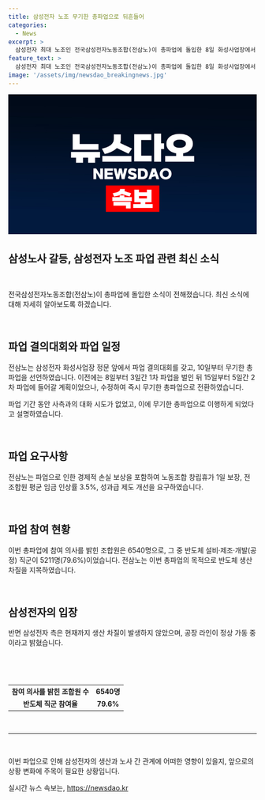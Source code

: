 ```yaml
---
title: 삼성전자 노조 무기한 총파업으로 뒤흔들어
categories:
  - News
excerpt: >
  삼성전자 최대 노조인 전국삼성전자노동조합(전삼노)이 총파업에 돌입한 8일 화성사업장에서 결의대회를 열고 무기한 총파업을 선언했다. 조합은 대화 시도 없이 바로 파업으로 나섰으며, 요구사항으로는 창립휴가, 임금 인상, 경제적 손실 보상 등이 제시되었다. 이번 총파업은 반도체 생산 차질을 목적으로 하며, 참여 의사를 밝힌 조합원은 6540명으로 반도체 관련 직군이 대다수를 차지하고 있다. 이에 사측은 생산 차질이 발생하지 않았다고 주장하고 있다.
feature_text: >
  삼성전자 최대 노조인 전국삼성전자노동조합(전삼노)이 총파업에 돌입한 8일 화성사업장에서 결의대회를 열고 무기한 총파업을 선언했다. 조합은 대화 시도 없이 바로 파업으로 나섰으며, 요구사항으로는 창립휴가, 임금 인상, 경제적 손실 보상 등이 제시되었다. 이번 총파업은 반도체 생산 차질을 목적으로 하며, 참여 의사를 밝힌 조합원은 6540명으로 반도체 관련 직군이 대다수를 차지하고 있다. 이에 사측은 생산 차질이 발생하지 않았다고 주장하고 있다.
image: '/assets/img/newsdao_breakingnews.jpg'
---
```


<p><img src="/assets/img/newsdao_breakingnews.jpg" alt="bookingtag 속보" /></p>

<h2 data-ke-size="size28">삼성노사 갈등, 삼성전자 노조 파업 관련 최신 소식</h2>

<p data-ke-size="size16">&nbsp;</p>

<p>전국삼성전자노동조합(전삼노)이 총파업에 돌입한 소식이 전해졌습니다. 최신 소식에 대해 자세히 알아보도록 하겠습니다.</p>

<p data-ke-size="size16">&nbsp;</p>

<h2 data-ke-size="size26">파업 결의대회와 파업 일정</h2>

<p data-ke-size="size16">전삼노는 삼성전자 화성사업장 정문 앞에서 파업 결의대회를 갖고, 10일부터 무기한 총파업을 선언하였습니다. 이전에는 8일부터 3일간 1차 파업을 벌인 뒤 15일부터 5일간 2차 파업에 들어갈 계획이었으나, 수정하여 즉시 무기한 총파업으로 전환하였습니다.</p>

<p data-ke-size="size16">파업 기간 동안 사측과의 대화 시도가 없었고, 이에 무기한 총파업으로 이행하게 되었다고 설명하였습니다.</p>

<p data-ke-size="size16">&nbsp;</p>

<h2 data-ke-size="size26">파업 요구사항</h2>

<p data-ke-size="size16">전삼노는 파업으로 인한 경제적 손실 보상을 포함하여 노동조합 창립휴가 1일 보장, 전 조합원 평균 임금 인상률 3.5%, 성과급 제도 개선을 요구하였습니다.</p>

<p data-ke-size="size16">&nbsp;</p>

<h2 data-ke-size="size26">파업 참여 현황</h2>

<p data-ke-size="size16">이번 총파업에 참여 의사를 밝힌 조합원은 6540명으로, 그 중 반도체 설비·제조·개발(공정) 직군이 5211명(79.6%)이었습니다. 전삼노는 이번 총파업의 목적으로 반도체 생산 차질을 지목하였습니다.</p>

<p data-ke-size="size16">&nbsp;</p>

<h2 data-ke-size="size26">삼성전자의 입장</h2>

<p data-ke-size="size16">반면 삼성전자 측은 현재까지 생산 차질이 발생하지 않았으며, 공장 라인이 정상 가동 중이라고 밝혔습니다.</p>

<p data-ke-size="size16">&nbsp;</p>

<p data-ke-size="size16">&nbsp;</p>

<table>
    <tbody>
        <tr>
            <td style="text-align: center; height: 17px;"><b>참여 의사를 밝힌 조합원 수</b></td>
            <td style="text-align: center; height: 17px;"><b>6540명</b></td>
        </tr>
        <tr>
            <td style="text-align: center; height: 17px;"><b>반도체 직군 참여율</b></td>
            <td style="text-align: center; height: 17px;"><b>79.6%</b></td>
        </tr>
    </tbody>
</table>

<p data-ke-size="size16">&nbsp;</p>

<hr>

<p data-ke-size="size16">&nbsp;</p>

<p>이번 파업으로 인해 삼성전자의 생산과 노사 간 관계에 어떠한 영향이 있을지, 앞으로의 상황 변화에 주목이 필요한 상황입니다.</p>
실시간 뉴스 속보는, <a href="https://newsdao.kr" rel="dofollow">https://newsdao.kr</a>


